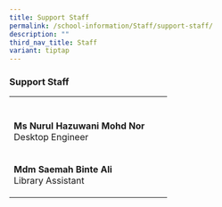 ```yaml
---
title: Support Staff
permalink: /school-information/Staff/support-staff/
description: ""
third_nav_title: Staff
variant: tiptap
---
```

<h3>Support Staff</h3><table><tbody><tr><th rowspan="1" colspan="1"><p></p></th><th rowspan="1" colspan="1"><p></p></th><th rowspan="1" colspan="1"><p></p></th></tr><tr><td rowspan="1" colspan="1"><p><strong>Ms Nurul Hazuwani Mohd Nor</strong><br>Desktop Engineer</p></td><td rowspan="1" colspan="1"><p></p></td><td rowspan="1" colspan="1"><p></p></td></tr><tr><td rowspan="1" colspan="1"><p><strong>Mdm Saemah Binte Ali</strong><br>Library Assistant</p></td><td rowspan="1" colspan="1"><p></p></td><td rowspan="1" colspan="1"><p></p></td></tr></tbody></table><p></p>